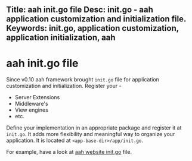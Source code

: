 Title: aah init.go file
Desc: init.go - aah application customization and initialization file.
Keywords: init.go, application customization, application initialization, aah
---
# aah init.go file

<span class="badge lb-sm">Since v0.10</span> aah framework brought `init.go` file for application customization and initialization. Register your -

  * Server Extensions
  * Middleware's
  * View engines
  * etc.

Define your implementation in an appropriate package and register it at `init.go`. It adds more flexibility and meaningful way to organize your application. It is located at `<app-base-dir>/app/init.go`.

For example, have a look at [aah website init.go](https://github.com/go-aah/website/blob/master/app/init.go) file.
